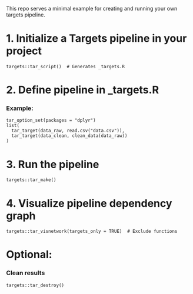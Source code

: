 This repo serves a minimal example for creating and running your own targets pipeline.




# 1. Initialize a Targets pipeline in your project
```targets::tar_script()  # Generates _targets.R```

# 2. Define pipeline in _targets.R
### Example:
```library(targets)
tar_option_set(packages = "dplyr")
list(
  tar_target(data_raw, read.csv("data.csv")),
  tar_target(data_clean, clean_data(data_raw))
)
```
# 3. Run the pipeline
```targets::tar_make()```

# 4. Visualize pipeline dependency graph
```targets::tar_visnetwork()          # Static view
targets::tar_visnetwork(targets_only = TRUE)  # Exclude functions
```
# Optional:
### Clean results
```targets::tar_destroy()```

